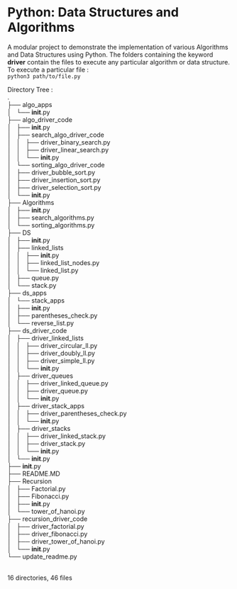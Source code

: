 # Python: Data Structures and Algorithms
A modular project to demonstrate the implementation of various Algorithms and Data Structures using Python.
The folders containing the keyword **driver** contain the files to execute any particular algorithm or data structure.<br>
To execute a particular file : <br>
```python3 path/to/file.py```

Directory Tree :<br>
.
<br>
├── algo_apps
<br>
│   └── __init__.py
<br>
├── algo_driver_code
<br>
│   ├── __init__.py
<br>
│   ├── search_algo_driver_code
<br>
│   │   ├── driver_binary_search.py
<br>
│   │   ├── driver_linear_search.py
<br>
│   │   └── __init__.py
<br>
│   └── sorting_algo_driver_code
<br>
│       ├── driver_bubble_sort.py
<br>
│       ├── driver_insertion_sort.py
<br>
│       ├── driver_selection_sort.py
<br>
│       └── __init__.py
<br>
├── Algorithms
<br>
│   ├── __init__.py
<br>
│   ├── search_algorithms.py
<br>
│   └── sorting_algorithms.py
<br>
├── DS
<br>
│   ├── __init__.py
<br>
│   ├── linked_lists
<br>
│   │   ├── __init__.py
<br>
│   │   ├── linked_list_nodes.py
<br>
│   │   └── linked_list.py
<br>
│   ├── queue.py
<br>
│   └── stack.py
<br>
├── ds_apps
<br>
│   └── stack_apps
<br>
│       ├── __init__.py
<br>
│       ├── parentheses_check.py
<br>
│       └── reverse_list.py
<br>
├── ds_driver_code
<br>
│   ├── driver_linked_lists
<br>
│   │   ├── driver_circular_ll.py
<br>
│   │   ├── driver_doubly_ll.py
<br>
│   │   ├── driver_simple_ll.py
<br>
│   │   └── __init__.py
<br>
│   ├── driver_queues
<br>
│   │   ├── driver_linked_queue.py
<br>
│   │   ├── driver_queue.py
<br>
│   │   └── __init__.py
<br>
│   ├── driver_stack_apps
<br>
│   │   ├── driver_parentheses_check.py
<br>
│   │   └── __init__.py
<br>
│   ├── driver_stacks
<br>
│   │   ├── driver_linked_stack.py
<br>
│   │   ├── driver_stack.py
<br>
│   │   └── __init__.py
<br>
│   └── __init__.py
<br>
├── __init__.py
<br>
├── README.MD
<br>
├── Recursion
<br>
│   ├── Factorial.py
<br>
│   ├── Fibonacci.py
<br>
│   ├── __init__.py
<br>
│   └── tower_of_hanoi.py
<br>
├── recursion_driver_code
<br>
│   ├── driver_factorial.py
<br>
│   ├── driver_fibonacci.py
<br>
│   ├── driver_tower_of_hanoi.py
<br>
│   └── __init__.py
<br>
└── update_readme.py
<br>

<br>
16 directories, 46 files
<br>
